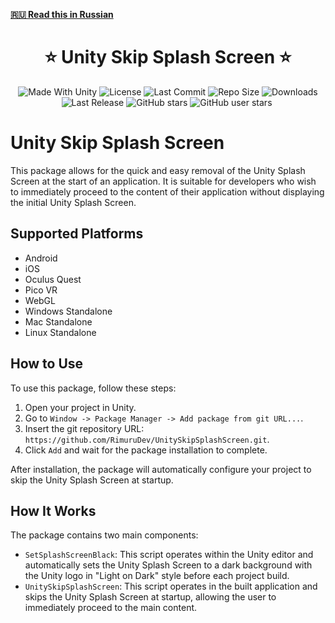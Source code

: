 ﻿**[🇷🇺 Read this in Russian](README_RU.md)**

<h1 align="center">⭐ Unity Skip Splash Screen ⭐</h1>
<p align="center">
  <a>
    <img alt="Made With Unity" src="https://img.shields.io/badge/made%20with-Unity-57b9d3.svg?logo=Unity">
  </a>
  <a>
    <img alt="License" src="https://img.shields.io/github/license/RimuruDev/UnitySkipSplashScreen?logo=github">
  </a>
  <a>
    <img alt="Last Commit" src="https://img.shields.io/github/last-commit/RimuruDev/UnitySkipSplashScreen?logo=Mapbox&color=orange">
  </a>
  <a>
    <img alt="Repo Size" src="https://img.shields.io/github/repo-size/RimuruDev/UnitySkipSplashScreen?logo=VirtualBox">
  </a>
  <a>
    <img alt="Downloads" src="https://img.shields.io/github/downloads/RimuruDev/UnitySkipSplashScreen/total?color=brightgreen">
  </a>
  <a>
    <img alt="Last Release" src="https://img.shields.io/github/v/release/RimuruDev/UnitySkipSplashScreen?include_prereleases&logo=Dropbox&color=yellow">
  </a>
  <a>
    <img alt="GitHub stars" src="https://img.shields.io/github/stars/RimuruDev/UnitySkipSplashScreen?branch=main&label=Stars&logo=GitHub&logoColor=ffffff&labelColor=282828&color=informational&style=flat">
  </a>
  <a>
    <img alt="GitHub user stars" src="https://img.shields.io/github/stars/RimuruDev?affiliations=OWNER&branch=main&label=User%20Stars&logo=GitHub&logoColor=ffffff&labelColor=282828&color=informational&style=flat">
  </a>
  <a>
    <img alt="" src="https://img.shields.io/github/watchers/RimuruDev/UnitySkipSplashScreen?style=flat">
  </a>
</p>

# Unity Skip Splash Screen

This package allows for the quick and easy removal of the Unity Splash Screen at the start of an application. It is suitable for developers who wish to immediately proceed to the content of their application without displaying the initial Unity Splash Screen.

## Supported Platforms

- Android
- iOS
- Oculus Quest
- Pico VR
- WebGL
- Windows Standalone
- Mac Standalone
- Linux Standalone

## How to Use

To use this package, follow these steps:

1. Open your project in Unity.
2. Go to `Window -> Package Manager -> Add package from git URL...`.
3. Insert the git repository URL: `https://github.com/RimuruDev/UnitySkipSplashScreen.git`.
4. Click `Add` and wait for the package installation to complete.

After installation, the package will automatically configure your project to skip the Unity Splash Screen at startup.

## How It Works

The package contains two main components:

- `SetSplashScreenBlack`: This script operates within the Unity editor and automatically sets the Unity Splash Screen to a dark background with the Unity logo in "Light on Dark" style before each project build.
- `UnitySkipSplashScreen`: This script operates in the built application and skips the Unity Splash Screen at startup, allowing the user to immediately proceed to the main content.
